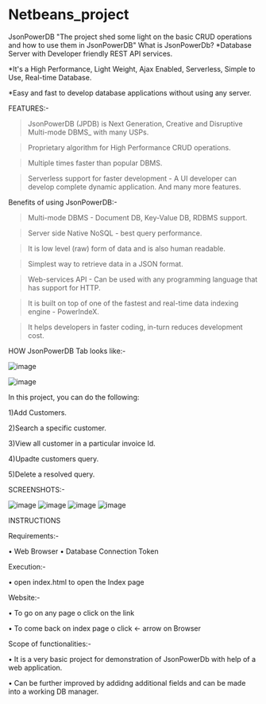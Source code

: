 # Netbeans_project
JsonPowerDB
"The project shed some light on the basic CRUD operations and how to use them in JsonPowerDB"
What is JsonPowerDb?
*Database Server with Developer friendly REST API services.

*It's a High Performance, Light Weight, Ajax Enabled, Serverless, Simple to Use, Real-time Database.

*Easy and fast to develop database applications without using any server.

FEATURES:-
>JsonPowerDB (JPDB) is Next Generation, Creative and Disruptive Multi-mode DBMS_ with many USPs.

>Proprietary algorithm for High Performance CRUD operations.
 
>Multiple times faster than popular DBMS.

>Serverless support for faster development - A UI developer can develop complete dynamic application. And many more features.

Benefits of using JsonPowerDB:-
>Multi-mode DBMS - Document DB, Key-Value DB, RDBMS support.

>Server side Native NoSQL - best query performance.

>It is low level (raw) form of data and is also human readable.

>Simplest way to retrieve data in a JSON format.

>Web-services API - Can be used with any programming language that has support for HTTP.

>It is built on top of one of the fastest and real-time data indexing engine - PowerIndeX.

>It helps developers in faster coding, in-turn reduces development cost.

HOW JsonPowerDB Tab looks like:-

![image](https://user-images.githubusercontent.com/77243537/122965862-4f18f680-d3a6-11eb-9c44-7e4dbdfa9465.png)


![image](https://user-images.githubusercontent.com/77243537/122966158-9d2dfa00-d3a6-11eb-9c91-83e6658a41df.png)


In this project, you can do the following:

1)Add Customers.

2)Search a specific customer.

3)View all customer in a particular invoice Id.

4)Upadte customers query.

5)Delete a resolved query.


SCREENSHOTS:-

![image](https://user-images.githubusercontent.com/77243537/122967068-b5524900-d3a7-11eb-804e-2f4df7f025ee.png)
![image](https://user-images.githubusercontent.com/77243537/122967266-ecc0f580-d3a7-11eb-8bfd-52302d87e116.png)
![image](https://user-images.githubusercontent.com/77243537/122967355-0104f280-d3a8-11eb-83f4-c72326f82277.png)
![image](https://user-images.githubusercontent.com/77243537/122967676-56d99a80-d3a8-11eb-9245-dfd4904e46c1.png)


INSTRUCTIONS

Requirements:-

•	Web Browser
•	Database Connection Token

Execution:-

•	open index.html to open the Index page

Website:-

•	To go on any page
 o	click on the link

•	To come back on index page
 o	click <- arrow on Browser

Scope of functionalities:-

•	It is a very basic project for demonstration of JsonPowerDb with help of a web application.

•	Can be further improved by addidng additional fields and can be made into a working DB manager.





